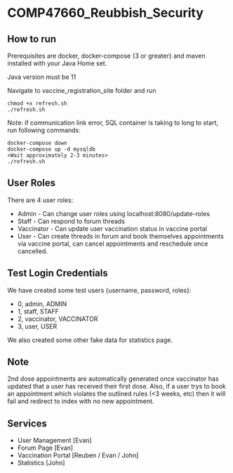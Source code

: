 # COMP47660_Reubbish_Security

## How to run
Prerequisites are docker, docker-compose {3 or greater} and maven installed with your Java Home set.

Java version must be 11

Navigate to vaccine_registration_site folder and run 
```
chmod +x refresh.sh
./refresh.sh
```
Note: if communication link error, SQL container is taking to long to start, run following commands:
```
docker-compose down
docker-compose up -d mysqldb
<Wait approximately 2-3 minutes>
./refresh.sh
```

## User Roles
There are 4 user roles: 
 - Admin - Can change user roles using localhost:8080/update-roles
 - Staff - Can respond to forum threads
 - Vaccinator - Can update user vaccination status in vaccine portal
 - User - Can create threads in forum and book themselves appointments via vaccine portal, can cancel appointments and reschedule once cancelled.

## Test Login Credentials
We have created some test users {username, password, roles}:
 - 0, admin, ADMIN
 - 1, staff, STAFF
 - 2, vaccinator, VACCINATOR
 - 3, user, USER

We also created some other fake data for statistics page.

## Note
2nd dose appointments are automatically generated once vaccinator has updated that a user has received their first dose. Also, if a user trys to book an appointment which violates the outlined rules (<3 weeks, etc) then it will fail and redirect to index with no new appointment.

## Services
- User Management [Evan] 
- Forum Page [Evan] 
- Vaccination Portal [Reuben / Evan / John] 
- Statistics [John] 

